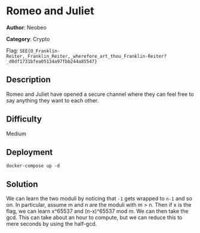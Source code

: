 # Romeo and Juliet

**Author**: Neobeo

**Category**: Crypto

Flag: `SEE{O_Franklin-Reiter,_Franklin_Reiter,_wherefore_art_thou_Franklin-Reiter?_d0df1731bfea05134a97fbb244a85547}`

## Description

Romeo and Juliet have opened a secure channel where they can feel free to say anything they want to each other.

## Difficulty

Medium

## Deployment

`docker-compose up -d`

## Solution

We can learn the two moduli by noticing that `-1` gets wrapped to `n-1` and so on. In particular, assume m and n are the moduli with m > n. Then if x is the flag, we can learn x^65537 and (n-x)^65537 mod m. We can then take the gcd. This can take about an hour to compute, but we can reduce this to mere seconds by using the half-gcd.